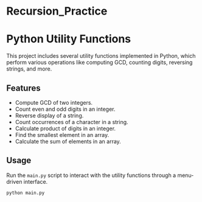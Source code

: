 # Recursion_Practice
# Python Utility Functions

This project includes several utility functions implemented in Python, which perform various operations like computing GCD, counting digits, reversing strings, and more.

## Features

- Compute GCD of two integers.
- Count even and odd digits in an integer.
- Reverse display of a string.
- Count occurrences of a character in a string.
- Calculate product of digits in an integer.
- Find the smallest element in an array.
- Calculate the sum of elements in an array.

## Usage

Run the `main.py` script to interact with the utility functions through a menu-driven interface.

```sh
python main.py

